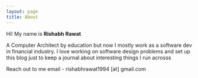 ```yaml
---
layout: page
title: About
---
```


Hi! My name is <b>Rishabh Rawat</b>

A Computer Architect by education but now I mostly work as a software dev in financial industry.
I love working on software design problems and set up this blog just to keep a journal about interesting things I run acrosss 

Reach out to me email - rishabhrawat1994 [at] gmail.com